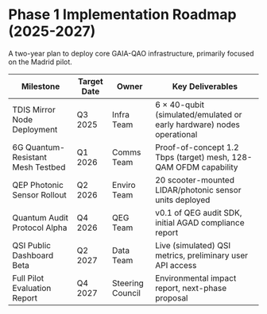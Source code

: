 # Phase 1 Implementation Roadmap (2025-2027)

A two-year plan to deploy core GAIA-QAO infrastructure, primarily focused on the Madrid pilot.

| Milestone | Target Date | Owner | Key Deliverables |
|---------------------------|-----------------|-----------------|-----------------|
| TDIS Mirror Node Deployment | Q3 2025 | Infra Team | 6 × 40-qubit (simulated/emulated or early hardware) nodes operational |
| 6G Quantum-Resistant Mesh Testbed | Q1 2026 | Comms Team | Proof-of-concept 1.2 Tbps (target) mesh, 128-QAM OFDM capability |
| QEP Photonic Sensor Rollout | Q2 2026 | Enviro Team | 20 scooter-mounted LIDAR/photonic sensor units deployed |
| Quantum Audit Protocol Alpha | Q4 2026 | QEG Team | v0.1 of QEG audit SDK, initial AGAD compliance report |
| QSI Public Dashboard Beta | Q2 2027 | Data Team | Live (simulated) QSI metrics, preliminary user API access |
| Full Pilot Evaluation Report | Q4 2027 | Steering Council | Environmental impact report, next-phase proposal |
